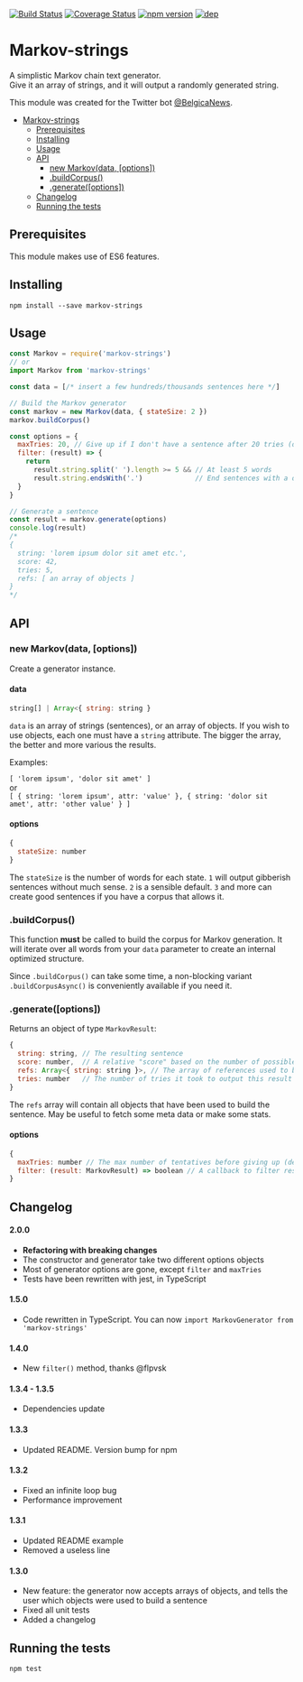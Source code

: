 [![Build Status](https://travis-ci.org/scambier/markov-strings.svg?branch=master)](https://travis-ci.org/scambier/markov-strings)
[![Coverage Status](https://coveralls.io/repos/github/scambier/markov-strings/badge.svg?branch=master)](https://coveralls.io/github/scambier/markov-strings?branch=master)
[![npm version](https://badge.fury.io/js/markov-strings.svg)](https://badge.fury.io/js/markov-strings) [![dep](https://david-dm.org/scambier/markov-strings.svg)](https://david-dm.org/scambier/markov-strings#info=devDependencies)


# Markov-strings
A simplistic Markov chain text generator.  
Give it an array of strings, and it will output a randomly generated string.

This module was created for the Twitter bot [@BelgicaNews](https://twitter.com/BelgicaNews).

- [Markov-strings](#markov-strings)
  - [Prerequisites](#prerequisites)
  - [Installing](#installing)
  - [Usage](#usage)
  - [API](#api)
    - [new Markov(data, [options])](#new-markovdata-options)
    - [.buildCorpus()](#buildcorpus)
    - [.generate([options])](#generateoptions)
  - [Changelog](#changelog)
  - [Running the tests](#running-the-tests)

## Prerequisites

This module makes use of ES6 features.

## Installing

`npm install --save markov-strings`

## Usage

```js
const Markov = require('markov-strings')
// or
import Markov from 'markov-strings'

const data = [/* insert a few hundreds/thousands sentences here */]

// Build the Markov generator
const markov = new Markov(data, { stateSize: 2 })
markov.buildCorpus()

const options = {
  maxTries: 20, // Give up if I don't have a sentence after 20 tries (default is 10)
  filter: (result) => {
    return
      result.string.split(' ').length >= 5 && // At least 5 words
      result.string.endsWith('.')             // End sentences with a dot.
  }
}

// Generate a sentence
const result = markov.generate(options)
console.log(result)
/*
{
  string: 'lorem ipsum dolor sit amet etc.',
  score: 42,
  tries: 5,
  refs: [ an array of objects ]
}
*/
```

## API

### new Markov(data, [options])

Create a generator instance.

#### data

```js
string[] | Array<{ string: string }
```

`data` is an array of strings (sentences), or an array of objects. If you wish to use objects, each one must have a `string` attribute. The bigger the array, the better and more various the results.

Examples:

`[ 'lorem ipsum', 'dolor sit amet' ]`  
or  
`[ { string: 'lorem ipsum', attr: 'value' }, { string: 'dolor sit amet', attr: 'other value' } ]`

#### options

```js
{
  stateSize: number
}
```

The `stateSize` is the number of words for each state. `1` will output gibberish sentences without much sense. `2` is a sensible default. `3` and more can create good sentences if you have a corpus that allows it.

### .buildCorpus()

This function **must** be called to build the corpus for Markov generation.
It will iterate over all words from your `data` parameter to create an internal optimized structure.

Since `.buildCorpus()` can take some time, a non-blocking variant `.buildCorpusAsync()` is conveniently available if you need it.

### .generate([options])

Returns an object of type `MarkovResult`:

```js
{
  string: string, // The resulting sentence
  score: number,  // A relative "score" based on the number of possible permutations. Higher is "better", but the actual value depends on your corpus
  refs: Array<{ string: string }>, // The array of references used to build the sentence
  tries: number   // The number of tries it took to output this result
}
```

The `refs` array will contain all objects that have been used to build the sentence. May be useful to fetch some meta data or make some stats.

#### options

```js
{
  maxTries: number // The max number of tentatives before giving up (default is 10)
  filter: (result: MarkovResult) => boolean // A callback to filter results (see example above)
}
```

## Changelog

#### 2.0.0

- **Refactoring with breaking changes**
- The constructor and generator take two different options objects
- Most of generator options are gone, except `filter` and `maxTries`
- Tests have been rewritten with jest, in TypeScript

#### 1.5.0

- Code rewritten in TypeScript. You can now `import MarkovGenerator from  'markov-strings'`

#### 1.4.0

- New `filter()` method, thanks @flpvsk

#### 1.3.4 - 1.3.5

- Dependencies update

#### 1.3.3

- Updated README. Version bump for npm

#### 1.3.2

- Fixed an infinite loop bug
- Performance improvement

#### 1.3.1

- Updated README example
- Removed a useless line

#### 1.3.0

- New feature: the generator now accepts arrays of objects, and tells the user which objects were used to build a sentence
- Fixed all unit tests
- Added a changelog

## Running the tests

`npm test`
